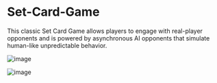 # Set-Card-Game
This classic Set Card Game allows players to engage with real-player opponents and is powered by asynchronous AI opponents that simulate human-like unpredictable behavior.


![image](https://github.com/noaeldar/Set-Card-Game/assets/166714169/4861fd47-27b8-458f-9110-4702ec2ec2d8)


![image](https://github.com/noaeldar/Set-Card-Game/assets/166714169/d60dc39d-363f-4e39-a0b2-0d04e2a848d8)


